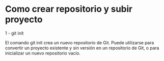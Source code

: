 # Como crear repositorio y subir proyecto 

1 - git init

El comando git init crea un nuevo repositorio de Git. Puede utilizarse para convertir un proyecto existente y sin versión en un repositorio de Git, o para inicializar un nuevo repositorio vacío.
